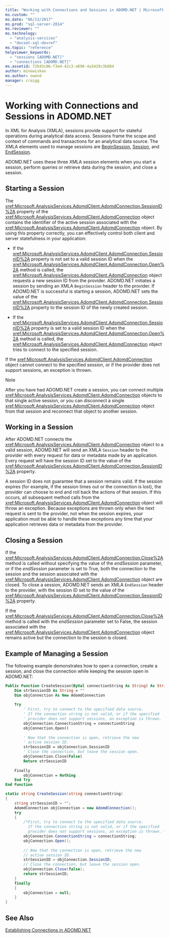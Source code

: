 ```yaml
---
title: "Working with Connections and Sessions in ADOMD.NET | Microsoft Docs"
ms.custom: ""
ms.date: "06/13/2017"
ms.prod: "sql-server-2014"
ms.reviewer: ""
ms.technology: 
  - "analysis-services"
  - "docset-sql-devref"
ms.topic: "reference"
helpviewer_keywords: 
  - "sessions [ADOMD.NET]"
  - "connections [ADOMD.NET]"
ms.assetid: 72b43c06-f3e4-42c3-a696-4a3419c3b884
author: minewiskan
ms.author: owend
manager: craigg
---
```

# Working with Connections and Sessions in ADOMD.NET
  In XML for Analysis (XMLA), sessions provide support for stateful operations during analytical data access. Sessions frame the scope and context of commands and transactions for an analytical data source. The XMLA elements used to manage sessions are [BeginSession](../xmla/xml-elements-headers/beginsession-element-xmla.md), [Session](../xmla/xml-elements-headers/session-element-xmla.md), and [EndSession](../xmla/xml-elements-headers/endsession-element-xmla.md).  
  
 ADOMD.NET uses these three XMLA session elements when you start a session, perform queries or retrieve data during the session, and close a session.  
  
## Starting a Session  
 The <xref:Microsoft.AnalysisServices.AdomdClient.AdomdConnection.SessionID%2A> property of the <xref:Microsoft.AnalysisServices.AdomdClient.AdomdConnection> object contains the identifier of the active session associated with the <xref:Microsoft.AnalysisServices.AdomdClient.AdomdConnection> object. By using this property correctly, you can effectively control both client and server statefulness in your application:  
  
-   If the <xref:Microsoft.AnalysisServices.AdomdClient.AdomdConnection.SessionID%2A> property is not set to a valid session ID when the <xref:Microsoft.AnalysisServices.AdomdClient.AdomdConnection.Open%2A> method is called, the <xref:Microsoft.AnalysisServices.AdomdClient.AdomdConnection> object requests a new session ID from the provider. ADOMD.NET initiates a session by sending an XMLA `BeginSession` header to the provider. If ADOMD.NET is successful is starting a session, ADOMD.NET sets the value of the <xref:Microsoft.AnalysisServices.AdomdClient.AdomdConnection.SessionID%2A> property to the session ID of the newly created session.  
  
-   If the <xref:Microsoft.AnalysisServices.AdomdClient.AdomdConnection.SessionID%2A> property is set to a valid session ID when the <xref:Microsoft.AnalysisServices.AdomdClient.AdomdConnection.Open%2A> method is called, the <xref:Microsoft.AnalysisServices.AdomdClient.AdomdConnection> object tries to connect to the specified session.  
  
 If the <xref:Microsoft.AnalysisServices.AdomdClient.AdomdConnection> object cannot connect to the specified session, or if the provider does not support sessions, an exception is thrown.  
  
> [!NOTE]  
>  After you have had ADOMD.NET create a session, you can connect multiple <xref:Microsoft.AnalysisServices.AdomdClient.AdomdConnection> objects to that single active session, or you can disconnect a single <xref:Microsoft.AnalysisServices.AdomdClient.AdomdConnection> object from that session and reconnect that object to another session.  
  
## Working in a Session  
 After ADOMD.NET connects the <xref:Microsoft.AnalysisServices.AdomdClient.AdomdConnection> object to a valid session, ADOMD.NET will send an XMLA `Session` header to the provider with every request for data or metadata made by an application. Every request will have the session ID set to the value of the <xref:Microsoft.AnalysisServices.AdomdClient.AdomdConnection.SessionID%2A> property.  
  
 A session ID does not guarantee that a session remains valid. If the session expires (for example, if the session times out or the connection is lost), the provider can choose to end and roll back the actions of that session. If this occurs, all subsequent method calls from the <xref:Microsoft.AnalysisServices.AdomdClient.AdomdConnection> object will throw an exception. Because exceptions are thrown only when the next request is sent to the provider, not when the session expires, your application must be able to handle these exceptions any time that your application retrieves data or metadata from the provider.  
  
## Closing a Session  
 If the <xref:Microsoft.AnalysisServices.AdomdClient.AdomdConnection.Close%2A> method is called without specifying the value of the *endSession* parameter, or if the *endSession* parameter is set to True, both the connection to the session and the session associated with the <xref:Microsoft.AnalysisServices.AdomdClient.AdomdConnection> object are closed. To close a session, ADOMD.NET sends an XMLA `EndSession` header to the provider, with the session ID set to the value of the <xref:Microsoft.AnalysisServices.AdomdClient.AdomdConnection.SessionID%2A> property.  
  
 If the <xref:Microsoft.AnalysisServices.AdomdClient.AdomdConnection.Close%2A> method is called with the *endSession* parameter set to False, the session associated with the <xref:Microsoft.AnalysisServices.AdomdClient.AdomdConnection> object remains active but the connection to the session is closed.  
  
## Example of Managing a Session  
 The following example demonstrates how to open a connection, create a session, and close the connection while keeping the session open in ADOMD.NET:  
  
```vb  
Public Function CreateSession(ByVal connectionString As String) As String  
    Dim strSessionID As String = ""  
    Dim objConnection As New AdomdConnection  
  
    Try  
        ' First, try to connect to the specified data source.  
        ' If the connection string is not valid, or if the specified  
        ' provider does not support sessions, an exception is thrown.  
        objConnection.ConnectionString = connectionString  
        objConnection.Open()  
  
        ' Now that the connection is open, retrieve the new  
        ' active session ID.  
        strSessionID = objConnection.SessionID  
        ' Close the connection, but leave the session open.  
        objConnection.Close(False)  
        Return strSessionID  
  
    Finally  
        objConnection = Nothing  
    End Try  
End Function  
```  
  
```csharp  
static string CreateSession(string connectionString)  
{  
    string strSessionID = "";  
    AdomdConnection objConnection = new AdomdConnection();  
    try  
    {  
        /*First, try to connect to the specified data source.  
          If the connection string is not valid, or if the specified  
          provider does not support sessions, an exception is thrown. */  
        objConnection.ConnectionString = connectionString;  
        objConnection.Open();  
  
        // Now that the connection is open, retrieve the new  
        // active session ID.  
        strSessionID = objConnection.SessionID;  
        // Close the connection, but leave the session open.  
        objConnection.Close(false);  
        return strSessionID;  
    }  
    finally  
    {  
        objConnection = null;  
    }  
}  
```  
  
## See Also  
 [Establishing Connections in ADOMD.NET](connections-in-adomd-net.md)  
  
  
